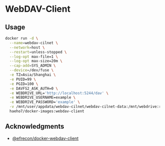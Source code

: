 # WebDAV-Client

## Usage

```sh
docker run -d \
  --name=webdav-cilnet \
  --network=host \
  --restart=unless-stopped \
  --log-opt max-file=1 \
  --log-opt max-size=20m \
  --cap-add=SYS_ADMIN \
  --device=/dev/fuse \
  -e TZ=Asia/Shanghai \
  -e PUID=99 \
  -e PGID=100 \
  -e DAVFS2_ASK_AUTH=0 \
  -e WEBDRIVE_URL='http://localhost:5244/dav' \
  -e WEBDRIVE_USERNAME=example \
  -e WEBDRIVE_PASSWORD='example' \
  -v /mnt/user/appdata/webdav-cilnet/webdav-cilnet-data:/mnt/webdrive:rshared \
  haeho7/docker-images:webdav-client
```

## Acknowledgments

- [@efrecon/docker-webdav-client](https://github.com/efrecon/docker-webdav-client)
